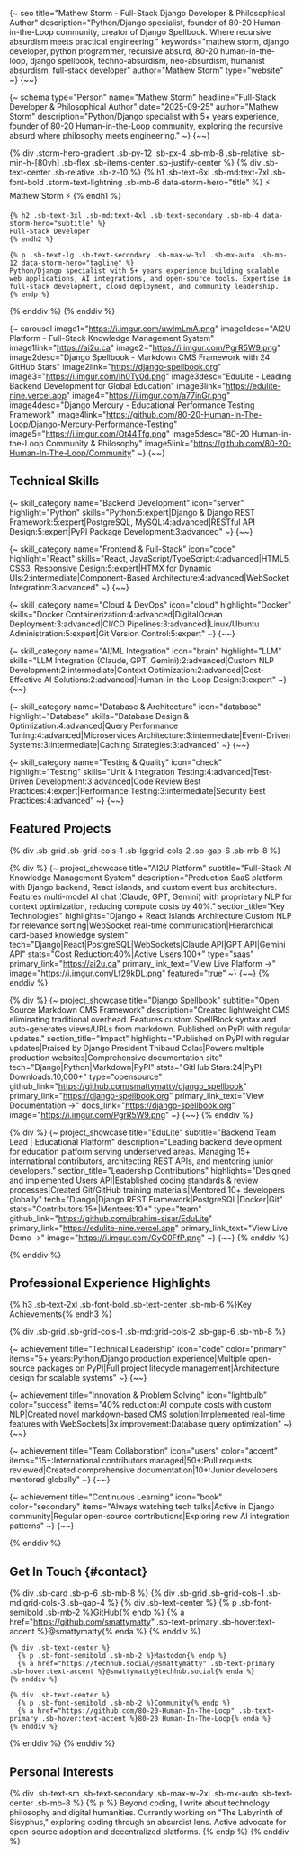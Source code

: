 {~ seo title="Mathew Storm - Full-Stack Django Developer & Philosophical Author" description="Python/Django specialist, founder of 80-20 Human-in-the-Loop community, creator of Django Spellbook. Where recursive absurdism meets practical engineering." keywords="mathew storm, django developer, python programmer, recursive absurd, 80-20 human-in-the-loop, django spellbook, techno-absurdism, neo-absurdism, humanist absurdism, full-stack developer" author="Mathew Storm" type="website" ~}
{~~}

{~ schema type="Person" name="Mathew Storm" headline="Full-Stack Developer & Philosophical Author" date="2025-09-25" author="Mathew Storm" description="Python/Django specialist with 5+ years experience, founder of 80-20 Human-in-the-Loop community, exploring the recursive absurd where philosophy meets engineering." ~}
{~~}

{% div .storm-hero-gradient .sb-py-12 .sb-px-4 .sb-mb-8 .sb-relative .sb-min-h-[80vh] .sb-flex .sb-items-center .sb-justify-center %}
  {% div .sb-text-center .sb-relative .sb-z-10 %}
    {% h1 .sb-text-6xl .sb-md:text-7xl .sb-font-bold .storm-text-lightning .sb-mb-6 data-storm-hero="title" %}
    ⚡ Mathew Storm ⚡
    {% endh1 %}

    {% h2 .sb-text-3xl .sb-md:text-4xl .sb-text-secondary .sb-mb-4 data-storm-hero="subtitle" %}
    Full-Stack Developer
    {% endh2 %}

    {% p .sb-text-lg .sb-text-secondary .sb-max-w-3xl .sb-mx-auto .sb-mb-12 data-storm-hero="tagline" %}
    Python/Django specialist with 5+ years experience building scalable web applications, AI integrations, and open-source tools. Expertise in full-stack development, cloud deployment, and community leadership.
    {% endp %}
  {% enddiv %}
{% enddiv %}

{~ carousel
   image1="https://i.imgur.com/uwImLmA.png"
   image1desc="AI2U Platform - Full-Stack Knowledge Management System"
   image1link="https://ai2u.ca"
   image2="https://i.imgur.com/PgrR5W9.png"
   image2desc="Django Spellbook - Markdown CMS Framework with 24 GitHub Stars"
   image2link="https://django-spellbook.org"
   image3="https://i.imgur.com/Ih0Ty0d.png"
   image3desc="EduLite - Leading Backend Development for Global Education"
   image3link="https://edulite-nine.vercel.app"
   image4="https://i.imgur.com/a77inGr.png"
   image4desc="Django Mercury - Educational Performance Testing Framework"
   image4link="https://github.com/80-20-Human-In-The-Loop/Django-Mercury-Performance-Testing"
   image5="https://i.imgur.com/Ot44Tfg.png"
   image5desc="80-20 Human-in-the-Loop Community & Philosophy"
   image5link="https://github.com/80-20-Human-In-The-Loop/Community"
~}
{~~}

## Technical Skills

{~ skill_category
   name="Backend Development"
   icon="server"
   highlight="Python"
   skills="Python:5:expert|Django & Django REST Framework:5:expert|PostgreSQL, MySQL:4:advanced|RESTful API Design:5:expert|PyPI Package Development:3:advanced"
~}
{~~}

{~ skill_category
   name="Frontend & Full-Stack"
   icon="code"
   highlight="React"
   skills="React, JavaScript/TypeScript:4:advanced|HTML5, CSS3, Responsive Design:5:expert|HTMX for Dynamic UIs:2:intermediate|Component-Based Architecture:4:advanced|WebSocket Integration:3:advanced"
~}
{~~}

{~ skill_category
   name="Cloud & DevOps"
   icon="cloud"
   highlight="Docker"
   skills="Docker Containerization:4:advanced|DigitalOcean Deployment:3:advanced|CI/CD Pipelines:3:advanced|Linux/Ubuntu Administration:5:expert|Git Version Control:5:expert"
~}
{~~}

{~ skill_category
   name="AI/ML Integration"
   icon="brain"
   highlight="LLM"
   skills="LLM Integration (Claude, GPT, Gemini):2:advanced|Custom NLP Development:2:intermediate|Context Optimization:2:advanced|Cost-Effective AI Solutions:2:advanced|Human-in-the-Loop Design:3:expert"
~}
{~~}

{~ skill_category
   name="Database & Architecture"
   icon="database"
   highlight="Database"
   skills="Database Design & Optimization:4:advanced|Query Performance Tuning:4:advanced|Microservices Architecture:3:intermediate|Event-Driven Systems:3:intermediate|Caching Strategies:3:advanced"
~}
{~~}

{~ skill_category
   name="Testing & Quality"
   icon="check"
   highlight="Testing"
   skills="Unit & Integration Testing:4:advanced|Test-Driven Development:3:advanced|Code Review Best Practices:4:expert|Performance Testing:3:intermediate|Security Best Practices:4:advanced"
~}
{~~}

## Featured Projects

{% div .sb-grid .sb-grid-cols-1 .sb-lg:grid-cols-2 .sb-gap-6 .sb-mb-8 %}

{% div %}
{~ project_showcase
   title="AI2U Platform"
   subtitle="Full-Stack AI Knowledge Management System"
   description="Production SaaS platform with Django backend, React islands, and custom event bus architecture. Features multi-model AI chat (Claude, GPT, Gemini) with proprietary NLP for context optimization, reducing compute costs by 40%."
   section_title="Key Technologies"
   highlights="Django + React Islands Architecture|Custom NLP for relevance sorting|WebSocket real-time communication|Hierarchical card-based knowledge system"
   tech="Django|React|PostgreSQL|WebSockets|Claude API|GPT API|Gemini API"
   stats="Cost Reduction:40%|Active Users:100+"
   type="saas"
   primary_link="https://ai2u.ca"
   primary_link_text="View Live Platform →"
   image="https://i.imgur.com/Lf29kDL.png"
   featured="true"
~}
{~~}
{% enddiv %}

{% div %}
{~ project_showcase
   title="Django Spellbook"
   subtitle="Open Source Markdown CMS Framework"
   description="Created lightweight CMS eliminating traditional overhead. Features custom SpellBlock syntax and auto-generates views/URLs from markdown. Published on PyPI with regular updates."
   section_title="Impact"
   highlights="Published on PyPI with regular updates|Praised by Django President Thibaud Colas|Powers multiple production websites|Comprehensive documentation site"
   tech="Django|Python|Markdown|PyPI"
   stats="GitHub Stars:24|PyPI Downloads:10,000+"
   type="opensource"
   github_link="https://github.com/smattymatty/django_spellbook"
   primary_link="https://django-spellbook.org"
   primary_link_text="View Documentation →"
   docs_link="https://django-spellbook.org"
   image="https://i.imgur.com/PgrR5W9.png"
~}
{~~}
{% enddiv %}

{% div %}
{~ project_showcase
   title="EduLite"
   subtitle="Backend Team Lead | Educational Platform"
   description="Leading backend development for education platform serving underserved areas. Managing 15+ international contributors, architecting REST APIs, and mentoring junior developers."
   section_title="Leadership Contributions"
   highlights="Designed and implemented Users API|Established coding standards & review processes|Created Git/GitHub training materials|Mentored 10+ developers globally"
   tech="Django|Django REST Framework|PostgreSQL|Docker|Git"
   stats="Contributors:15+|Mentees:10+"
   type="team"
   github_link="https://github.com/ibrahim-sisar/EduLite"
   primary_link="https://edulite-nine.vercel.app"
   primary_link_text="View Live Demo →"
   image="https://i.imgur.com/GyG0FfP.png"
~}
{~~}
{% enddiv %}


{% enddiv %}

## Professional Experience Highlights

{% h3 .sb-text-2xl .sb-font-bold .sb-text-center .sb-mb-6 %}Key Achievements{% endh3 %}

{% div .sb-grid .sb-grid-cols-1 .sb-md:grid-cols-2 .sb-gap-6 .sb-mb-8 %}

{~ achievement
   title="Technical Leadership"
   icon="code"
   color="primary"
   items="5+ years:Python/Django production experience|Multiple open-source packages on PyPI|Full project lifecycle management|Architecture design for scalable systems"
~}
{~~}

{~ achievement
   title="Innovation & Problem Solving"
   icon="lightbulb"
   color="success"
   items="40% reduction:AI compute costs with custom NLP|Created novel markdown-based CMS solution|Implemented real-time features with WebSockets|3x improvement:Database query optimization"
~}
{~~}

{~ achievement
   title="Team Collaboration"
   icon="users"
   color="accent"
   items="15+:International contributors managed|50+:Pull requests reviewed|Created comprehensive documentation|10+:Junior developers mentored globally"
~}
{~~}

{~ achievement
   title="Continuous Learning"
   icon="book"
   color="secondary"
   items="Always watching tech talks|Active in Django community|Regular open-source contributions|Exploring new AI integration patterns"
~}
{~~}

{% enddiv %}


## Get In Touch {#contact}

{% div .sb-card .sb-p-6 .sb-mb-8 %}
  {% div .sb-grid .sb-grid-cols-1 .sb-md:grid-cols-3 .sb-gap-4 %}
    {% div .sb-text-center %}
      {% p .sb-font-semibold .sb-mb-2 %}GitHub{% endp %}
      {% a href="https://github.com/smattymatty" .sb-text-primary .sb-hover:text-accent %}@smattymatty{% enda %}
    {% enddiv %}

    {% div .sb-text-center %}
      {% p .sb-font-semibold .sb-mb-2 %}Mastodon{% endp %}
      {% a href="https://techhub.social/@smattymatty" .sb-text-primary .sb-hover:text-accent %}@smattymatty@techhub.social{% enda %}
    {% enddiv %}

    {% div .sb-text-center %}
      {% p .sb-font-semibold .sb-mb-2 %}Community{% endp %}
      {% a href="https://github.com/80-20-Human-In-The-Loop" .sb-text-primary .sb-hover:text-accent %}80-20 Human-In-The-Loop{% enda %}
    {% enddiv %}
  {% enddiv %}
{% enddiv %}

## Personal Interests

{% div .sb-text-sm .sb-text-secondary .sb-max-w-2xl .sb-mx-auto .sb-text-center .sb-mb-8 %}
{% p %}
Beyond coding, I write about technology philosophy and digital humanities. Currently working on "The Labyrinth of Sisyphus," exploring coding through an absurdist lens. Active advocate for open-source adoption and decentralized platforms.
{% endp %}
{% enddiv %}